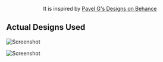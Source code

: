 <p align="center">
    It is inspired by <a href="https://www.behance.net/gallery/68081313/Portfolio-Design-Concept?tracking_source=search_projects_recommended%7Cportfolio" target="_blank">Pavel G's Designs on Behance</a>
</p>

## Actual Designs Used

![Screenshot](assets/screenshots/portfolio_design_2.png)

![Screenshot](assets/screenshots/portfolio_design_3.png)


